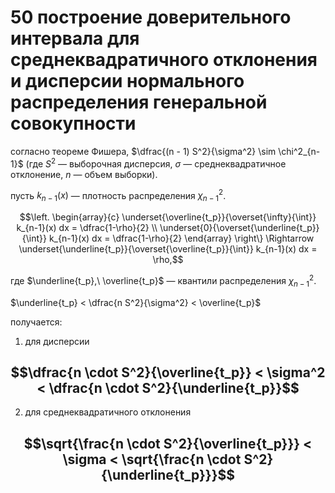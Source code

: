# 50 построение доверительного интервала для среднеквадратичного отклонения и дисперсии нормального распределения генеральной совокупности

согласно теореме Фишера, $\dfrac{(n - 1) S^2}{\sigma^2} \sim \chi^2_{n-1}$ (где $S^2$ — выборочная дисперсия, $\sigma$ — среднеквадратичное отклонение, $n$ — объем выборки).

пусть $k_{n-1}(x)$ — плотность распределения $\chi_{n-1}^2$.

$$\left. \begin{array}{c} \underset{\overline{t_p}}{\overset{\infty}{\int}} k_{n-1}(x) dx = \dfrac{1-\rho}{2} \\ \underset{0}{\overset{\underline{t_p}}{\int}} k_{n-1}(x) dx = \dfrac{1-\rho}{2} \end{array} \right\} \Rightarrow \underset{\underline{t_p}}{\overset{\overline{t_p}}{\int}} k_{n-1}(x) dx = \rho,$$

где $\underline{t_p},\ \overline{t_p}$ — квантили распределения $\chi^2_{n-1}$.

$\underline{t_p} < \dfrac{n S^2}{\sigma^2} < \overline{t_p}$

получается:
1. для дисперсии

$$\dfrac{n \cdot S^2}{\overline{t_p}} < \sigma^2 < \dfrac{n \cdot S^2}{\underline{t_p}}$$
---

2. для среднеквадратичного отклонения

$$\sqrt{\frac{n \cdot S^2}{\overline{t_p}}} < \sigma < \sqrt{\frac{n \cdot S^2}{\underline{t_p}}}$$
---